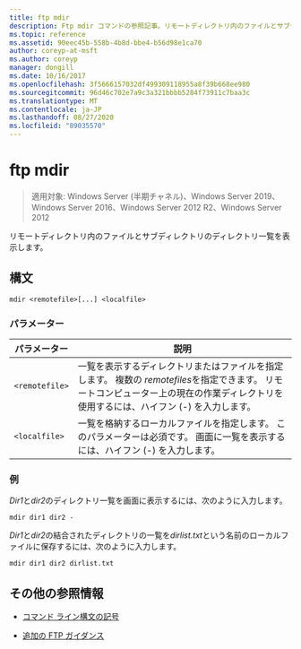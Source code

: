 ```yaml
---
title: ftp mdir
description: Ftp mdir コマンドの参照記事。リモートディレクトリ内のファイルとサブディレクトリのディレクトリ一覧を表示します。
ms.topic: reference
ms.assetid: 90eec45b-558b-4b8d-bbe4-b56d98e1ca70
author: coreyp-at-msft
ms.author: coreyp
manager: dongill
ms.date: 10/16/2017
ms.openlocfilehash: 3f5666157032df499309118955a8f39b668ee980
ms.sourcegitcommit: 96d46c702e7a9c3a321bbbb5284f73911c7baa3c
ms.translationtype: MT
ms.contentlocale: ja-JP
ms.lasthandoff: 08/27/2020
ms.locfileid: "89035570"
---
```

# <a name="ftp-mdir"></a>ftp mdir

> 適用対象: Windows Server (半期チャネル)、Windows Server 2019、Windows Server 2016、Windows Server 2012 R2、Windows Server 2012

リモートディレクトリ内のファイルとサブディレクトリのディレクトリ一覧を表示します。

## <a name="syntax"></a>構文

```
mdir <remotefile>[...] <localfile>
```

### <a name="parameters"></a>パラメーター

| パラメーター | 説明 |
| --------- | ----------- |
| `<remotefile>` | 一覧を表示するディレクトリまたはファイルを指定します。 複数の *remotefiles*を指定できます。 リモートコンピューター上の現在の作業ディレクトリを使用するには、ハイフン (-) を入力します。 |
| `<localfile>` | 一覧を格納するローカルファイルを指定します。 このパラメーターは必須です。 画面に一覧を表示するには、ハイフン (-) を入力します。 |

### <a name="examples"></a>例

*Dir1*と*dir2*のディレクトリ一覧を画面に表示するには、次のように入力します。

```
mdir dir1 dir2 -
```

*Dir1*と*dir2*の結合されたディレクトリの一覧を*dirlist.txt*という名前のローカルファイルに保存するには、次のように入力します。

```
mdir dir1 dir2 dirlist.txt
```

## <a name="additional-references"></a>その他の参照情報

- [コマンド ライン構文の記号](command-line-syntax-key.md)

- [追加の FTP ガイダンス](/previous-versions/orphan-topics/ws.10/cc756013(v=ws.10))
